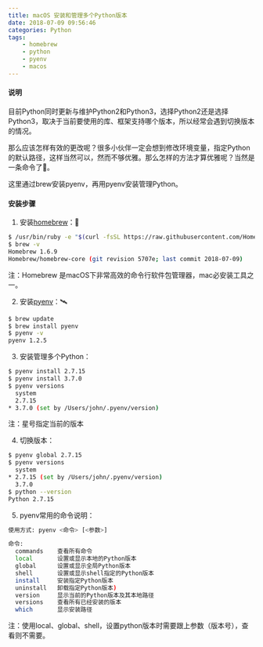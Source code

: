```yaml
---
title: macOS 安装和管理多个Python版本
date: 2018-07-09 09:56:46
categories: Python
tags: 
    - homebrew
    - python
    - pyenv
    - macos
---
```

#### 说明
目前Python同时更新与维护Python2和Python3，选择Python2还是选择Python3，取决于当前要使用的库、框架支持哪个版本，所以经常会遇到切换版本的情况。

那么应该怎样有效的更改呢？很多小伙伴一定会想到修改环境变量，指定Python的默认路径，这样当然可以，然而不够优雅。那么怎样的方法才算优雅呢？当然是一条命令了👻。

这里通过brew安装pyenv，再用pyenv安装管理Python。

#### 安装步骤
1. 安装[homebrew](https://brew.sh/)：🚀
 ```bash
$ /usr/bin/ruby -e "$(curl -fsSL https://raw.githubusercontent.com/Homebrew/install/master/install)"
$ brew -v
Homebrew 1.6.9
Homebrew/homebrew-core (git revision 5707e; last commit 2018-07-09)
```
注：Homebrew 是macOS下非常高效的命令行软件包管理器，mac必安装工具之一。

2. 安装[pyenv](https://github.com/pyenv/pyenv)：🛰
```bash
$ brew update
$ brew install pyenv
$ pyenv -v
pyenv 1.2.5
```

3. 安装管理多个Python：
```bash
$ pyenv install 2.7.15
$ pyenv install 3.7.0
$ pyenv versions
  system
  2.7.15
* 3.7.0 (set by /Users/john/.pyenv/version)
```
注：星号指定当前的版本

4. 切换版本：
```bash
$ pyenv global 2.7.15
$ pyenv versions
  system
* 2.7.15 (set by /Users/john/.pyenv/version)
  3.7.0
$ python --version
Python 2.7.15
```

5. pyenv常用的命令说明：
 ```bash
使用方式: pyenv <命令> [<参数>]

命令:
   commands    查看所有命令
   local       设置或显示本地的Python版本
   global      设置或显示全局Python版本
   shell       设置或显示shell指定的Python版本
   install     安装指定Python版本
   uninstall   卸载指定Python版本)
   version     显示当前的Python版本及其本地路径
   versions    查看所有已经安装的版本
   which       显示安装路径
```
注：使用local、global、shell，设置python版本时需要跟上参数（版本号），查看则不需要。
